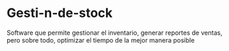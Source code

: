 # Gesti-n-de-stock
Software que permite gestionar el inventario, generar reportes de ventas, pero sobre todo, optimizar el tiempo de la mejor manera posible
